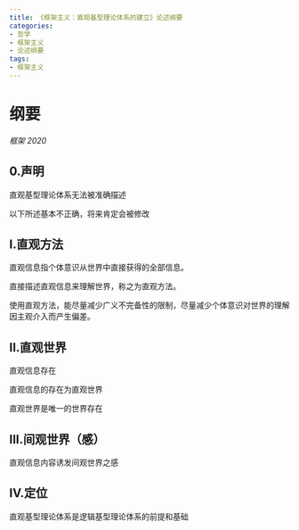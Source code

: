 ```yaml
---
title: 《框架主义：直观基型理论体系的建立》论述纲要
categories: 
- 哲学 
- 框架主义
- 论述纲要
tags: 
- 框架主义
---
```


# 纲要

*框架 2020*

## 0.声明

直观基型理论体系无法被准确描述

以下所述基本不正确，将来肯定会被修改

## I.直观方法

直观信息指个体意识从世界中直接获得的全部信息。

直接描述直观信息来理解世界，称之为直观方法。

使用直观方法，能尽量减少广义不完备性的限制，尽量减少个体意识对世界的理解因主观介入而产生偏差。

## II.直观世界

直观信息存在

直观信息的存在为直观世界

直观世界是唯一的世界存在

## III.间观世界（感）

直观信息内容诱发间观世界之感

## IV.定位

直观基型理论体系是逻辑基型理论体系的前提和基础